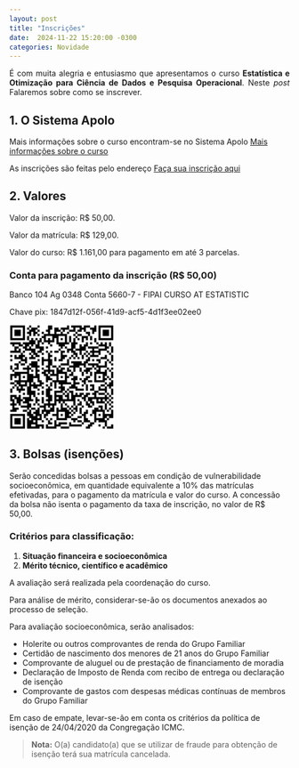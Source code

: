 ```yaml
---
layout: post
title: "Inscrições"
date:  2024-11-22 15:20:00 -0300
categories: Novidade
---
```


<p style='text-align: justify;text-justify: inter-word;'>
É com muita alegria e entusiasmo que apresentamos o curso <strong>Estatística e Otimização para Ciência de Dados e Pesquisa Operacional</strong>. Neste <i>post</i> Falaremos sobre como se inscrever.
</p>

<h2>1. O Sistema Apolo</h2>

Mais informações sobre o curso encontram-se no Sistema Apolo
[Mais informações sobre o curso](https://uspdigital.usp.br/apolo/apoObterCurso?cod_curso=550300012&cod_edicao=24001&numseqofeedi=1)

As inscrições são feitas pelo endereço
[Faça sua inscrição aqui](https://uspdigital.usp.br/apolo/inscricaoPublicaFormCursosOferecidosListar?oriins=W)


<h2>2. Valores</h2>

<p>Valor da inscrição: R$ 50,00.</p>
<p>Valor da matrícula: R$ 129,00.</p>
<p>Valor do curso: R$ 1.161,00 para pagamento em até 3 parcelas.</p>
</section>  

<section class="enrollment">
<h3>Conta para pagamento da inscrição (R$ 50,00)</h3>
<p>Banco 104 Ag 0348 Conta 5660-7 - FIPAI CURSO AT ESTATISTIC          </p>
<p>Chave pix: 1847d12f-056f-41d9-acf5-4d1f3ee02ee0</p>
<div class="image-container">
    <img src="https://github.com/elias-helou/Site-curso/blob/main/old/QRcode.png" 
         alt="QRcode" 
         style="text-align: left; width: 5cm;">
</div>  </section> 

<h2>3. Bolsas (isenções)</h2>

Serão concedidas bolsas a pessoas em condição de vulnerabilidade socioeconômica, em quantidade equivalente a 10% das matrículas efetivadas, para o pagamento da matrícula e valor do curso. A concessão da bolsa não isenta o pagamento da taxa de inscrição, no valor de R$ 50,00.

### Critérios para classificação:
1. **Situação financeira e socioeconômica**  
2. **Mérito técnico, científico e acadêmico**

A avaliação será realizada pela coordenação do curso.  

Para análise de mérito, considerar-se-ão os documentos anexados ao processo de seleção.  

Para avaliação socioeconômica, serão analisados:  
- Holerite ou outros comprovantes de renda do Grupo Familiar  
- Certidão de nascimento dos menores de 21 anos do Grupo Familiar  
- Comprovante de aluguel ou de prestação de financiamento de moradia  
- Declaração de Imposto de Renda com recibo de entrega ou declaração de isenção  
- Comprovante de gastos com despesas médicas contínuas de membros do Grupo Familiar  

Em caso de empate, levar-se-ão em conta os critérios da política de isenção de 24/04/2020 da Congregação ICMC.  

> **Nota:** O(a) candidato(a) que se utilizar de fraude para obtenção de isenção terá sua matrícula cancelada.

